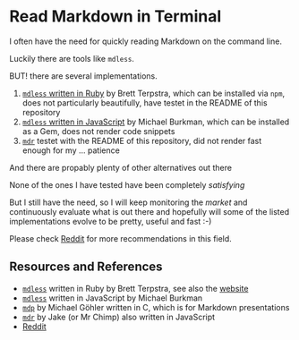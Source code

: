 # Read Markdown in Terminal

I often have the need for quickly reading Markdown on the command line.

Luckily there are tools like `mdless`.

BUT! there are several implementations.

1. [`mdless` written in Ruby][mdlessruby] by Brett Terpstra, which can be installed via `npm`, does not particularly beautifully, have testet in the README of this repository
1. [`mdless` written in JavaScript][mdlessjs] by Michael Burkman, which can be installed as a Gem, does not render code snippets
1. [`mdr`][mdr] testet with the README of this repository, did not render fast enough for my ... patience

And there are propably plenty of other alternatives out there

None of the ones I have tested have been completely _satisfying_

But I still have the need, so I will keep monitoring the _market_ and continuously evaluate what is out there and hopefully will some of the listed implementations evolve to be pretty, useful and fast :-)

Please check [Reddit] for more recommendations in this field.

## Resources and References

- [`mdless`][mdlessruby] written in Ruby by Brett Terpstra, see also the [website](https://brettterpstra.com/projects/mdless/)
- [`mdless`][mdlessjs] written in JavaScript by Michael Burkman
- [`mdp`][mdp] by Michael Göhler written in C, which is for Markdown presentations
- [`mdr`][mdr] by Jake (or Mr Chimp) also written in JavaScript
- [Reddit][reddit]

[mdlessjs]: https://github.com/ttscoff/mdless
[mdlessruby]: https://github.com/MikeyBurkman/mdless
[mdr]: https://github.com/mrchimp/mdr
[mdp]: https://github.com/visit1985/mdp
[reddit]: https://www.reddit.com/r/commandline/comments/3xgd2w/good_markdown_viewer_in_terminal/
